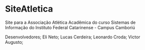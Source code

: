 ﻿# SiteAtletica

Site para a Associação Atlética Acadêmica do curso Sistemas de Informação do Instituto Federal Catarinense - Campus Camboriú

Desenvolvedores;
Eli Neto;
Lucas Cerdeira; 
Leonardo Croda;
Victor Augusto;
